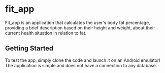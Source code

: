 # fit_app

Fit_app is an application that calculates the user's body fat percentage, providing a brief description based on their height and weight, about their current health situation in relation to fat.

## Getting Started

To test the app, simply clone the code and launch it on an Android emulator! The application is simple and does not have a connection to any database.
